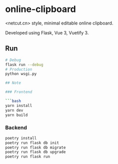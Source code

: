 # online-clipboard

<netcut.cn> style, minimal editable online clipboard.

Developed using Flask, Vue 3, Vuetify 3.

## Run

```bash
# Debug
flask run --debug
# Production
python wsgi.py

## Note

### Frontend

```bash
yarn install
yarn dev
yarn build
```

### Backend

```bash
poetry install
poetry run flask db init
poetry run flask db migrate
poetry run flask db upgrade
poetry run flask run
```
